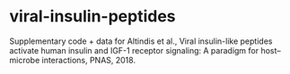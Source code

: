 # viral-insulin-peptides
Supplementary code + data for Altindis et al., Viral insulin-like peptides activate human insulin
and IGF-1 receptor signaling: A paradigm for host–microbe interactions, PNAS, 2018.
